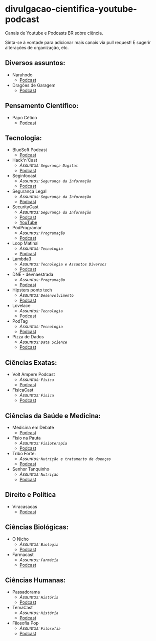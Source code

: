 # divulgacao-cientifica-youtube-podcast
Canais de Youtube e Podcasts BR sobre ciência.

Sinta-se à vontade para adicionar mais canais via pull request! E sugerir alterações de organização, etc.

## Diversos assuntos:

- Naruhodo
  - [Podcast](https://www.b9.com.br/podcasts/naruhodo/)
- Dragões de Garagem
  - [Podcast](http://dragoesdegaragem.com/podcast/)

## Pensamento Científico:
- Papo Cético 
  - [Podcast](https://www.mitografias.com.br/category/podcast/papo-cetico/)

## Tecnologia:
- BlueSoft Podcast
  - [Podcast](https://labs.bluesoft.com.br/tag/podcast/)
- Hack'n'Cast 
  - _Assuntos: `Segurança Digital`_
  - [Podcast](http://hackncast.org/) 
- Seginfocast
  - _Assuntos: `Segurança da Informação`_
  - [Podcast](https://seginfo.com.br/seginfocast/)
- Segurança Legal
  - _Assuntos: `Segurança da Informação`_
  - [Podcast](https://www.segurancalegal.com/)
- SecurityCast
  - _Assuntos: `Segurança da Informação`_
  - [Podcast](http://securitycast.com.br/)
  - [YouTube](https://www.youtube.com/securitycast)
- PodProgramar
  - _Assuntos: `Programação`_
  - [Podcast](https://podprogramar.com.br/)
- Loop Matinal
  - _Assuntos: `Tecnologia`_
  - [Podcast](http://www.loopmatinal.com/)
- Lambda3
  - _Assuntos: `Tecnologia e Assuntos Diversos`_
  - [Podcast](https://www.lambda3.com.br/lambda3-podcast/)
- DNE - devnaestrada
  - _Assuntos: `Programação`_
  - [Podcast](https://devnaestrada.com.br/)
- Hipsters ponto tech
  - _Assuntos: `Desenvolvimento`_
  - [Podcast](https://hipsters.tech/)
- Lovelace
  - _Assuntos: `Tecnologia`_
  - [Podcast](https://pca.st/VOw2)
- PodTag
  - _Assuntos: `Tecnologia`_
  - [Podcast](https://podtag.com.br/)
- Pizza de Dados
  - _Assuntos: `Data Science`_
  - [Podcast](https://pizzadedados.com/)


## Ciências Exatas:
- Volt Ampere Podcast
    - _Assuntos: `Física`_
    - [Podcast](http://hexatronic.com.br/category/podcast/) 
- FísicaCast 
    -  _Assuntos: `Física`_
    - [Podcast](https://anchor.fm/fisicast)

## Ciências da Saúde e Medicina:
- Medicina em Debate 
  - [Podcast](http://medicinaemdebate.com.br/)
- Fisio na Pauta 
  - _Assuntos: `Fisioterapia`_ 
  - [Podcast](http://www.fisionapauta.com.br/podcasts/)
- Tribo Forte: 
  - _Assuntos: `Nutrição e tratamento de doenças`_
   - [Podcast](http://triboforte.com.br/podcasts/) 
- Senhor Tanquinho 
   - _Assuntos: `Nutrição`_
   - [Podcast](https://www.senhortanquinho.com/category/podcast/)

## Direito e Política
- Viracasacas
  - [Podcast](https://viracasacas.com/)


## Ciências Biológicas: 

- O Nicho
  - _Assuntos: `Biologia`_
  - [Podcast](https://onichopodcast.wordpress.com/) 
- Farmacast
  - _Assuntos: `Farmácia`_
  - [Podcast](http://farmacast.com.br/category/podcast/) 

## Ciências Humanas:

- Passadorama
  - _Assuntos: `História`_
  - [Podcast](https://passadorama.com/) 
- TemaCast
  - _Assuntos: `História`_
  - [Podcast](http://temacast.com.br/wp/podcasts/) 
- Filosofia Pop
  - _Assuntos: `Filosofia`_
  - [Podcast](http://filosofiapop.com.br/category/podcast/) 

